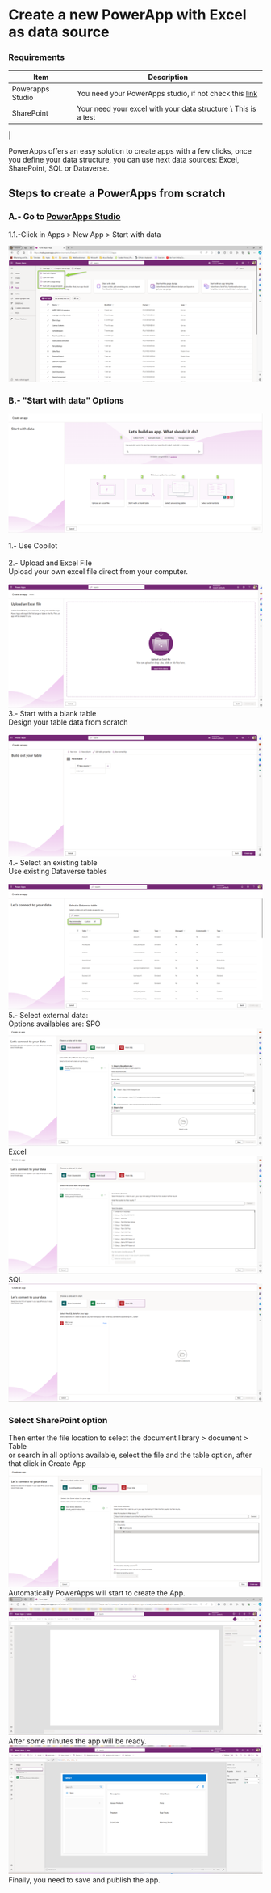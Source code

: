 # Create a new PowerApp with Excel as data source

### Requirements
| Item   | Description |
| ------ | ------ |
| Powerapps Studio | You need your PowerApps studio, if not check this [link](https://google.com) |
| SharePoint  | Your need your excel with your data structure \\ This is a test

|

PowerApps offers an easy solution to create apps with a few clicks, once you define your data structure, you can use next data sources: Excel, SharePoint, SQL or Dataverse.

## Steps to create a PowerApps from scratch

### A.- Go to [PowerApps Studio](https://make.powerapps.com/)
1.1.-Click in Apps > New App > Start with data

![Step 1](/PowerApps/assets/Topic_1_CreateAnAppWithSource/NewAppHomePage.png)

### B.- "Start with data" Options

![Step 2](/PowerApps/assets/Topic_1_CreateAnAppWithSource/SelectSource.png)

1.- Use Copilot \
\
2.- Upload and Excel File\
Upload your own excel file direct from your computer.\
\
![Step 3](/PowerApps/assets/Topic_1_CreateAnAppWithSource/UploadFile.png)
3.- Start with a blank table\
Design your table data from scratch\
\
![Step 4](/PowerApps/assets/Topic_1_CreateAnAppWithSource/BuildOutYourTable.png)
4.- Select an existing table\
Use existing Dataverse tables \
\
![Step 5](/PowerApps/assets/Topic_1_CreateAnAppWithSource/SelectExistingTable.png)
5.- Select external data:\
Options availables are:
SPO\
![Step 7](/PowerApps/assets/Topic_1_CreateAnAppWithSource/ConnectFromSPO.png)
Excel\
![Step 8](/PowerApps/assets/Topic_1_CreateAnAppWithSource/ConnectFromExcel.png)
SQL
![Step 9](/PowerApps/assets/Topic_1_CreateAnAppWithSource/ConnectFromSQL.png)
### Select SharePoint option
Then enter the file location to select the document library > document > Table\
or search in all options available, select the file and the table option, after that click in Create App\
![Step 10](/PowerApps/assets/Topic_1_CreateAnAppWithSource/CreateanExcelApp.png)
Automatically PowerApps will start to create the App.
![Step 11](/PowerApps/assets/Topic_1_CreateAnAppWithSource/CreatingAutomaticPowerApp.png)
After some minutes the app will be ready.
![Step 12](/PowerApps/assets/Topic_1_CreateAnAppWithSource/PowerAppFinalWithExcel.png)
Finally, you need to save and publish the app.


